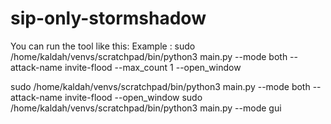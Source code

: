 # sip-only-stormshadow
 
You can run the tool like this:
Example : 
 sudo /home/kaldah/venvs/scratchpad/bin/python3 main.py --mode both --attack-name invite-flood --max_count 1 --open_window

sudo /home/kaldah/venvs/scratchpad/bin/python3 main.py --mode both --attack-name invite-flood --open_window
sudo /home/kaldah/venvs/scratchpad/bin/python3 main.py --mode gui
